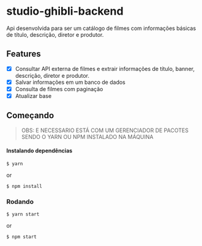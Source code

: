 # studio-ghibli-backend

Api desenvolvida para ser um catálogo de filmes com informações básicas de título, descrição, diretor e produtor.

## Features
- [x] Consultar API externa de filmes e extrair informações de título, banner, descrição, diretor e produtor.
- [x] Salvar informações em um banco de dados
- [x] Consulta de filmes com paginação
- [x] Atualizar base

## Começando
> OBS: E NECESSARIO ESTÁ COM UM GERENCIADOR DE PACOTES SENDO O YARN OU NPM INSTALADO NA MÁQUINA

#### Instalando dependências
```
$ yarn
```
or
```
$ npm install
```

### Rodando
```
$ yarn start
```
or
```
$ npm start
```